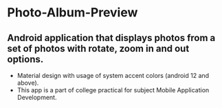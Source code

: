 # Photo-Album-Preview
## Android application that displays photos from a set of photos with rotate, zoom in and out options.
- Material design with usage of system accent colors (android 12 and above).
- This app is a part of college practical for subject Mobile Application Development.
